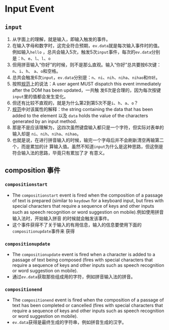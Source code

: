 # Input Event


## `input`
1. 从字面上的理解，就是输入，即输入触发的事件。
2. 在输入字母和数字时，这完全符合预期，`ev.data`就是每次输入事件时的值。例如输入`hello`
，总共会输入5次，触发5次`input`事件，每次的`ev.data`分别是：`h`、`e`、`l`、`l`、`o`
3. 但用拼音输入“你好”的时候，则不是那么直观。输入“你好”总共要按6次键：`n`、`i`、`h`、
`a`、`o`和空格。
4. 总共会触发6次`input`，`ev.data`分别是：`n`、`ni`、`nih`、`niha`、`nihao`和`你好`。
5. 按照[规范](https://w3c.github.io/uievents/#event-type-input)上的说法：A user
agent MUST dispatch this event immediately after the DOM has been updated，一共触
发6次是合理的，因为每次按键`input`里的值都会发生变化。
6. 但还有比较不直观的，就是为什么第2到第5次不是`i`、`h`、`a`、`o`？
7. [规范](https://w3c.github.io/uievents/#event-type-input)中对该属性的解释：the
string containing the data that has been added to the element 以及 `data` holds
the value of the characters generated by an input method.
8. 那是不是应该理解为，这四次虽然键盘输入都只是一个字符，但实际对表单的输入却是
`ni`、`nih`、`niha`、`nihao`。
9. 也就是说，在进行拼音输入的时候，输完一个字母后并不会刷新清空再输第二个，而是累加的计
算输入值。虽然不知道`input`为什么是这种思路，但这倒是符合输入法的思路，毕竟只有累加了才
有意义。



## composition 事件
### `compositionstart`
* The `compositionstart` event is fired when the composition of a passage of
text is prepared (similar to `keydown` for a keyboard input, but fires with
special characters that require a sequence of keys and other inputs such as
speech recognition or word suggestion on mobile).例如使用拼音输入法时，开始输入拼音
的时候就会触发该事件。
* 这个事件获得不了关于输入的有用信息，输入的信息要使用下面的`compositionupdate`事件来
获得

### `compositionupdate`
* The `compositionupdate` event is fired when a character is added to a passage
of text being composed (fires with special characters that require a sequence of
keys and other inputs such as speech recognition or word suggestion on mobile).
* 通过`ev.data`获取那些组成用的字符，例如拼音输入法的拼音。

### `compositionend`
* The `compositionend` event is fired when the composition of a passage of text
has been completed or cancelled (fires with special characters that require a
sequence of keys and other inputs such as speech recognition or word suggestion
on mobile).
* `ev.data`获得是最终生成的字符串，例如拼音生成的汉字。
